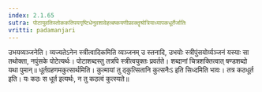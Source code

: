 ```yaml
---
index: 2.1.65
sutra: पोटायुवतिस्तोककतिपयगृष्टिधेनुवशावेहत्बष्कयणीप्रवक्तॄश्रोत्रियाध्यापकधूर्तैर्जातिः
vritti: padamanjari
---
```


  उभयव्यञ्जनेति। व्यज्यतेऽनेन स्त्रीत्वादिकमिति व्यञ्जनम् उ स्तनादि, उभयोः स्त्रीपुंसयोर्व्यञ्जनं यस्याः सा तथोक्ता, नपुंसके पोटेत्यर्थः। पोटाशब्दस्तु तत्रपि स्त्रीत्वयुक्तः प्रवर्तते। शब्दानां चित्रशक्तित्वात् षण्डशब्दो यथा पुमान्॥ धूर्तग्रहणमकुत्सार्थमिति। कुत्मायां तु ठ्कुत्सितानि कुत्सनैःऽ इति सिध्दमिति भावः। तत्र कठधूर्त इति। यः कठः स धूर्त इत्यर्थः, न तु कठत्वं कुत्स्यते॥